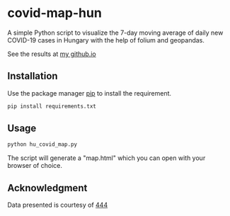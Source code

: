 # covid-map-hun

A simple Python script to visualize the 7-day moving average of daily new COVID-19 cases in Hungary with the help of folium and geopandas.

See the results at [my github.io](https://imgergely.github.io/map)

## Installation

Use the package manager [pip](https://pip.pypa.io/en/stable/) to install the requirement.

```bash
pip install requirements.txt
```

## Usage

```python
python hu_covid_map.py
```
The script will generate a "map.html" which you can open with your browser of choice.

## Acknowledgment

Data presented is courtesy of [444](https://444.hu/koronavirus-covid-19-jarvany-data)
